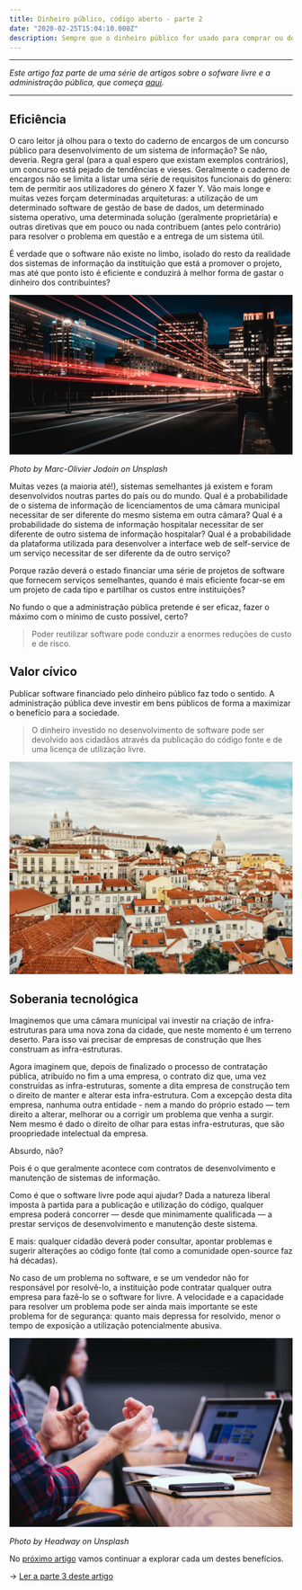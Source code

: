 ```yaml
---
title: Dinheiro público, código aberto - parte 2
date: "2020-02-25T15:04:10.000Z"
description: Sempre que o dinheiro público for usado para comprar ou desenvolver software, este software deve ser público e reutilizável. - Parte 2
---
```


---

*Este artigo faz parte de uma série de artigos sobre o sofware livre e a administração pública, que começa [aqui](/dinheiro-publico-codigo-aberto).*

---

## Eficiência

O caro leitor já olhou para o texto do caderno de encargos de um concurso público para desenvolvimento de um sistema de informação? Se não, deveria. Regra geral (para a qual espero que existam exemplos contrários), um concurso está pejado de tendências e vieses. Geralmente o caderno de encargos não se limita a listar uma série de requisitos funcionais do género: tem de permitir aos utilizadores do género X fazer Y. Vão mais longe e muitas vezes forçam determinadas arquiteturas: a utilização de um determinado software de gestão de base de dados, um determinado sistema operativo, uma determinada solução (geralmente proprietária) e outras diretivas que em pouco ou nada contribuem (antes pelo contrário) para resolver o problema em questão e a entrega de um sistema útil.

É verdade que o software não existe no limbo, isolado do resto da realidade dos sistemas de informação da instituição que está a promover o projeto, mas até que ponto isto é eficiente e conduzirá à melhor forma de gastar o dinheiro dos contribuintes?

![Eficiência](marc-olivier-jodoin-NqOInJ-ttqM-unsplash.jpg)

*Photo by Marc-Olivier Jodoin on Unsplash*


Muitas vezes (a maioria até!), sistemas semelhantes já existem e foram desenvolvidos noutras partes do país ou do mundo. Qual é a probabilidade de o sistema de informação de licenciamentos de uma câmara municipal necessitar de ser diferente do mesmo sistema em outra câmara? Qual é a probabilidade do sistema de informação hospitalar necessitar de ser diferente de outro sistema de informação hospitalar? Qual é a probabilidade da plataforma utilizada para desenvolver a interface web de self-service de um serviço necessitar de ser diferente da de outro serviço?

Porque razão deverá o estado financiar uma série de projetos de software que fornecem serviços semelhantes, quando é mais eficiente focar-se em um projeto de cada tipo e partilhar os custos entre instituições?

No fundo o que a administração pública pretende é ser eficaz, fazer o máximo com o mínimo de custo possível, certo?

> Poder reutilizar software pode conduzir a enormes reduções de custo e de risco.

## Valor cívico

Publicar software financiado pelo dinheiro público faz todo o sentido. A administração pública deve investir em bens públicos de forma a maximizar o benefício para a sociedade.

> O dinheiro investido no desenvolvimento de software pode ser devolvido aos cidadãos através da publicação do código fonte e de uma licença de utilização livre.

![Civismo](liam-mckay-VHWyqXsWHg0-unsplash.jpg)

## Soberania tecnológica

Imaginemos que uma câmara municipal vai investir na criação de infra-estruturas para uma nova zona da cidade, que neste momento é um terreno deserto. Para isso vai precisar de empresas de construção que lhes construam as infra-estruturas.

Agora imaginem que, depois de finalizado o processo de contratação pública, atribuído no fim a uma empresa, o contrato diz que, uma vez construídas as infra-estruturas, somente a dita empresa de construção tem o direito de manter e alterar esta infra-estrutura. Com a excepção desta dita empresa, nanhuma outra entidade - nem a mando do próprio estado — tem direito a alterar, melhorar ou a corrigir um problema que venha a surgir. Nem mesmo é dado o direito de olhar para estas infra-estruturas, que são proopriedade intelectual da empresa.

Absurdo, não?

Pois é o que geralmente acontece com contratos de desenvolvimento e manutenção de sistemas de informação.

Como é que o software livre pode aqui ajudar? Dada a natureza liberal imposta à partida para a publicação e utilização do código, qualquer empresa poderá concorrer — desde que minimamente qualificada — a prestar serviços de desenvolvimento e manutenção deste sistema.

E mais: qualquer cidadão deverá poder consultar, apontar problemas e sugerir alterações ao código fonte (tal como a comunidade open-source faz há décadas).

No caso de um problema no software, e se um vendedor não for responsável por resolvê-lo, a instituição pode contratar qualquer outra empresa para fazê-lo se o software for livre. A velocidade e a capacidade para resolver um problema pode ser ainda mais importante se este problema for de segurança: quanto mais depressa for resolvido, menor o tempo de exposição a utilização potencialmente abusiva.

![Eficiência](headway-5QgIuuBxKwM-unsplash.jpg)

*Photo by Headway on Unsplash*


No [próximo artigo](/dinheiro-publico-codigo-aberto-3) vamos continuar a explorar cada um destes benefícios.

→ [Ler a parte 3 deste artigo](/dinheiro-publico-codigo-aberto-3)
